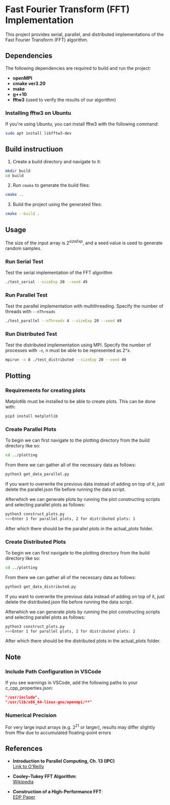# Fast Fourier Transform (FFT) Implementation  

This project provides serial, parallel, and distributed implementations of the Fast Fourier Transform (FFT) algorithm.

## Dependencies  

The following dependencies are required to build and run the project:  
- **openMPI**  
- **cmake ver3.20**  
- **make**  
- **g++10**  
- **fftw3** (used to verify the results of our algorithm)  

### Installing fftw3 on Ubuntu  
If you're using Ubuntu, you can install fftw3 with the following command:  
```bash  
sudo apt install libfftw3-dev  
```
## Build instructiuon
1. Create a build directory and navigate to it:
```bash
mkdir build  
cd build
```
2. Run `cmake` to generate the build files:
```bash
cmake ..
```

3. Build the project using the generated files:
```bash
cmake --build .  
```

## Usage
The size of the input array is $2^{sizeExp}$, and a seed value is used to generate random samples.

### Run Serial Test
Test the serial implementation of the FFT algorithm
```bash
./test_serial --sizeExp 20 --seed 49
```

### Run Parallel Test
Test the parallel implementation with multithreading. Specify the number of threads with `--nThreads`
```bash
./test_parallel --nThreads 4 --sizeExp 20 --seed 49
```

### Run Distributed Test
Test the distributed implementation using MPI. Specify the number of processes with `-n`, n must be able to be represented as 2^x.
```bash
mpirun -n 8 ./test_distributed --sizeExp 20 --seed 49
```


## Plotting


### Requirements for creating plots
Matplotlib must be installed to be able to create plots. This can be done with: 
```bash
pip3 install matplotlib
```

### Create Parallel Plots
To begin we can first navigate to the plotting directory from the build directory like so: 
```bash
cd ../plotting
```
From there we can gather all of the necessary data as follows: 
```bash
python3 get_data_parallel.py
```
If you want to overwrite the previous data instead of adding on top of it, just delete the parallel.json file before running the data script.

Afterwhich we can generate plots by running the plot constructing scripts and selecting parallel plots as follows: 
```bash
python3 construct_plots.py
>>>Enter 1 for parallel plots, 2 for distributed plots: 1
```
After which there should be the parallel plots in the actual_plots folder. 

### Create Distributed Plots
To begin we can first navigate to the plotting directory from the build directory like so: 
```bash
cd ../plotting
```
From there we can gather all of the necessary data as follows: 
```bash
python3 get_data_distributed.py
```
If you want to overwrite the previous data instead of adding on top of it, just delete the distributed.json file before running the data script.

Afterwhich we can generate plots by running the plot constructing scripts and selecting parallel plots as follows: 
```bash
python3 construct_plots.py
>>>Enter 1 for parallel plots, 2 for distributed plots: 2
```
After which there should be the distributed plots in the actual_plots folder. 


## Note
### Include Path Configuration in VSCode
If you see warnings in VSCode, add the following paths to your c_cpp_properties.json:
```json
"/usr/include",  
"/usr/lib/x86_64-linux-gnu/openmpi/**"  
```
### Numerical Precision
For very large input arrays (e.g. $2^{21}$ or larger), results may differ slightly from fftw due to accumulated floating-point errors

## References  
- **Introduction to Parallel Computing, Ch. 13 (IPC)**  
  [Link to O'Reilly](https://learning.oreilly.com/library/view/introduction-to-parallel/0201648652/)  

- **Cooley–Tukey FFT Algorithm**:  
  [Wikipedia](https://en.wikipedia.org/wiki/Cooley%E2%80%93Tukey_FFT_algorithm)  

- **Construction of a High-Performance FFT**:  
  [EDP Paper](https://edp.org/work/Construction.pdf)  